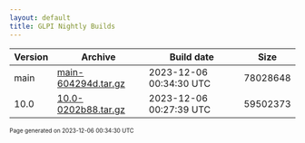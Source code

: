```yaml
---
layout: default
title: GLPI Nightly Builds
---
```


Version|Archive|Build date|Size
---|---|---|---
main|[main-604294d.tar.gz](main-604294d.tar.gz)|2023-12-06 00:34:30 UTC|78028648
10.0|[10.0-0202b88.tar.gz](10.0-0202b88.tar.gz)|2023-12-06 00:27:39 UTC|59502373

<font size="1">Page generated on 2023-12-06 00:34:30 UTC</font>
